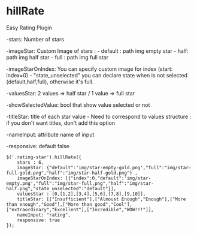 # hillRate
Easy Rating Plugin


-stars: Number of stars 

-imageStar: Custom Image of stars  :
            - default : path img empty star
            - half: path img half star
            - full : path img full star

-imageStarOnIndex:  You can specify custom image for index (start: index=0) 
            - "state_unselected" you can declare state when is not selected (default,half,full), otherwise it's full.

-valuesStar: 2 values => half star / 1 value => full star

-showSelectedValue: bool that show value selected or not

-titleStar: title of  each star value - Need to correspond to values structure : if you don't want titles, don't add this option

-nameInput: attribute name of input

-responsive: default false


    $('.rating-star').hillRate({  
        stars : 6, 
        imageStar: {"default":'img/star-empty-gold.png',"full":"img/star-full-gold.png","half":"img/star-half-gold.png"} ,
        imageStarOnIndex: [{"index":0,"default":'img/star-empty.png',"full":"img/star-full.png","half":"img/star-half.png","state_unselected":"default"}], 
        valuesStar : [0,[1,2],[3,4],[5,6],[7,8],[9,10]],  
        titleStar: [["Insufficient"],["Almoust Enough","Enough"],["More than enough","Good"],["More than good","Cool"],["extraordinary","Excellent"],["Incredible","WOW!!!"]], 
        nameInput: "rating",
        responsive: true 
    });
